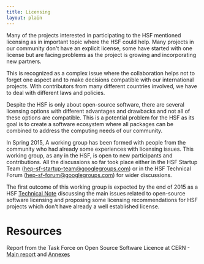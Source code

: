 ```yaml
---
title: Licensing
layout: plain
---
```


Many of the projects interested in participating to the HSF mentioned licensing 
as in important topic where the HSF could help. Many projects in our community 
don't have an explicit license, some have started with one license but are 
facing problems as the project is growing and incorporating new partners.

This is recognized as a complex issue where the collaboration helps not to 
forget one aspect and to make decisions compatible with our international 
projects. With contributors from many different countries involved, we have to 
deal with different laws and policies.

Despite the HSF is only about open-source software, there are several licensing 
options with different advantages and drawbacks and not all of these options 
are compatible. This is a potential problem for the HSF as its goal is to 
create a software ecosystem where all packages can be combined to address the 
computing needs of our community.

In Spring 2015, A working group has been formed with people from the community 
who had already some experiences with licensing issues. This working group, as 
any in the HSF, is open to new participants and contributions. All the 
discussions so far took place either in the HSF Startup Team 
(<hep-sf-startup-team@googlegroups.com>) or in the HSF Technical Forum
(<hep-sf-forum@googlegroups.com>) for wider discussions.

The first outcome of this working group is expected by the end of 2015 as a HSF 
[Technical Note](http://www.hepsoftwarefoundation.org/technical_notes.html) 
discussing the main issues related to open-source software licensing and 
proposing some licensing recommendations for HSF projects which don't have 
already a well established license. 

# Resources

  Report from the Task Force on Open Source Software Licence at CERN - [Main 
report](/assets/OSL-TF_Final_Report-Main_Volume.pdf) and 
[Annexes](/assets/OSL-TF_Final_Report-Volume_of_Annexes.pdf)

  
